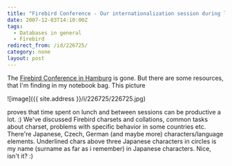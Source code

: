 ```yaml
---
title: "Firebird Conference - Our internationalization session during lunch and between sessions"
date: 2007-12-03T14:10:00Z
tags:
  - Databases in general
  - Firebird
redirect_from: /id/226725/
category: none
layout: post
---
```

The [Firebird Conference in Hamburg][1] is gone. But there are some resources, that I'm finding in my notebook bag. This picture

![image]({{ site.address }}/i/226725/226725.jpg)

proves that time spent on lunch and between sessions can be productive a lot. :) We've discussed Firebird charsets and collations, common tasks about charset, problems with specific behavior in some countries etc. There're Japanese, Czech, German (and maybe more) characters/language elements. Underlined chars above three Japanese characters in circles is my name (surname as far as i remember) in Japanese characters. Nice, isn't it? :)

[1]: http://www.hk-software.net/firebird-conference.com/content/